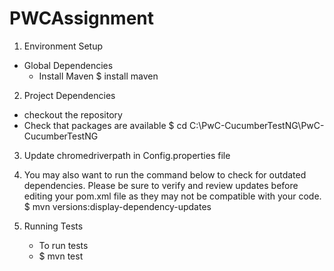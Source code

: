 # PWCAssignment
1. Environment Setup
 - Global Dependencies
     - Install Maven
      $ install maven
2. Project Dependencies
  - checkout the repository
- Check that packages are available
   $ cd C:\PwC-CucumberTestNG\PwC-CucumberTestNG

3. Update chromedriverpath in Config.properties file

4. You may also want to run the command below to check for outdated dependencies. Please be sure to verify and review updates before editing your pom.xml file as they may not be compatible with your code.
$ mvn versions:display-dependency-updates
5. Running Tests
   - To run tests
   - $ mvn test
